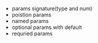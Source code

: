 - params signature(type and num)
- poistion params
- named params
- optional params with default
- requried params 

